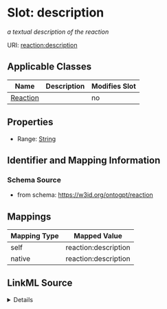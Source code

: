 

# Slot: description


_a textual description of the reaction_



URI: [reaction:description](http://w3id.org/ontogpt/reaction/description)



<!-- no inheritance hierarchy -->





## Applicable Classes

| Name | Description | Modifies Slot |
| --- | --- | --- |
| [Reaction](Reaction.md) |  |  no  |







## Properties

* Range: [String](String.md)





## Identifier and Mapping Information







### Schema Source


* from schema: https://w3id.org/ontogpt/reaction




## Mappings

| Mapping Type | Mapped Value |
| ---  | ---  |
| self | reaction:description |
| native | reaction:description |




## LinkML Source

<details>
```yaml
name: description
description: a textual description of the reaction
from_schema: https://w3id.org/ontogpt/reaction
rank: 1000
alias: description
owner: Reaction
domain_of:
- Reaction
range: string

```
</details>